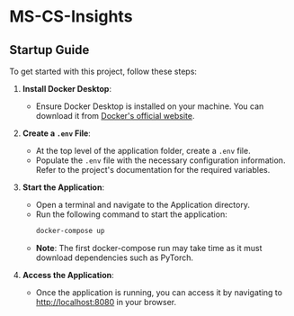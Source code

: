 # MS-CS-Insights

## Startup Guide

To get started with this project, follow these steps:

1. **Install Docker Desktop**:
    - Ensure Docker Desktop is installed on your machine. You can download it from [Docker's official website](https://www.docker.com/products/docker-desktop).

2. **Create a `.env` File**:
    - At the top level of the application folder, create a `.env` file.
    - Populate the `.env` file with the necessary configuration information. Refer to the project's documentation for the required variables.

3. **Start the Application**:
    - Open a terminal and navigate to the Application directory.
    - Run the following command to start the application:
      ```sh
      docker-compose up
      ```
   - **Note**: The first docker-compose run may take time as it must download dependencies such as PyTorch.
     
4. **Access the Application**:
   - Once the application is running, you can access it by navigating to [http://localhost:8080](http://localhost:8080) in your browser.
